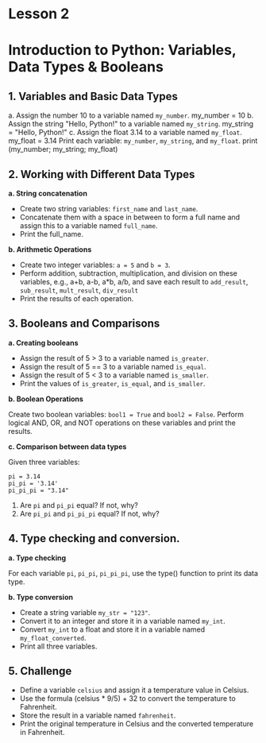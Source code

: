 # Lesson 2 
# Introduction to Python: Variables, Data Types & Booleans  
                                                           


## 1. Variables and Basic Data Types
a. Assign the number 10 to a variable named `my_number`.
my_number = 10
b. Assign the string "Hello, Python!" to a variable named `my_string`.
my_string = "Hello, Python!"
c. Assign the float 3.14 to a variable named `my_float`.
my_float = 3.14
Print each variable: `my_number`, `my_string`, and `my_float`.
print (my_number; my_string; my_float)

## 2. Working with Different Data Types
**a. String concatenation**
- Create two string variables: `first_name` and `last_name`.
- Concatenate them with a space in between to form a full name and assign this to a variable named `full_name`.
- Print the full_name.

**b. Arithmetic Operations**
- Create two integer variables: `a = 5` and `b = 3`.
- Perform addition, subtraction, multiplication, and division on these variables, e.g., a+b, a-b, a*b, a/b, and save each result to `add_result`, `sub_result`, `mult_result`, `div_result`
- Print the results of each operation.


## 3. Booleans and Comparisons

**a. Creating booleans**
- Assign the result of 5 > 3 to a variable named `is_greater`.
- Assign the result of 5 == 3 to a variable named `is_equal`.
- Assign the result of 5 < 3 to a variable named `is_smaller`.
- Print the values of `is_greater`, `is_equal`, and `is_smaller`.

**b. Boolean Operations**

Create two boolean variables: `bool1 = True` and `bool2 = False`.
Perform logical AND, OR, and NOT operations on these variables and print the results.

**c. Comparison between data types**

Given three variables:
```
pi = 3.14
pi_pi = '3.14'
pi_pi_pi = "3.14"
```
1. Are `pi` and `pi_pi` equal? If not, why?
2. Are `pi_pi` and `pi_pi_pi` equal? If not, why?


## 4. Type checking and conversion.
**a. Type checking**

For each variable `pi`, `pi_pi`, `pi_pi_pi`, use the type() function to print its data type.

**b. Type conversion**

- Create a string variable `my_str = "123"`.
- Convert it to an integer and store it in a variable named `my_int`.
- Convert `my_int` to a float and store it in a variable named `my_float_converted`.
- Print all three variables.

## 5. Challenge

- Define a variable `celsius` and assign it a temperature value in Celsius.
- Use the formula (celsius * 9/5) + 32 to convert the temperature to Fahrenheit.
- Store the result in a variable named `fahrenheit`.
- Print the original temperature in Celsius and the converted temperature in Fahrenheit.


